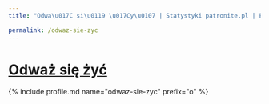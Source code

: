 ```yaml
---
title: "Odwa\u017C si\u0119 \u017Cy\u0107 | Statystyki patronite.pl | Patromierz"

permalink: /odwaz-sie-zyc
---
```


# [Odważ się żyć](https://patronite.pl/odwaz-sie-zyc)

{% include profile.md name="odwaz-sie-zyc" prefix="o" %}
